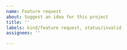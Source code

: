 ```yaml
---
name: Feature request
about: Suggest an idea for this project
title: ''
labels: kind/feature request, status/invalid
assignees: ''

---
```



